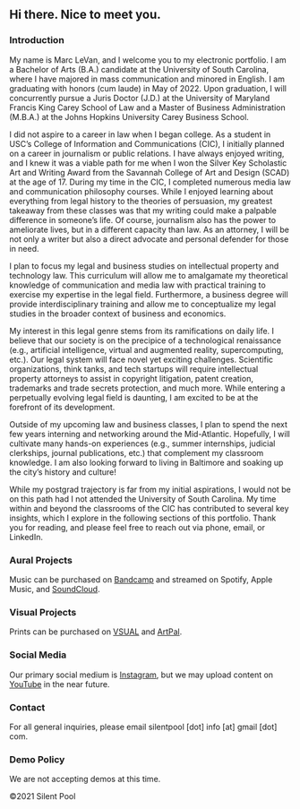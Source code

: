 ## Hi there. Nice to meet you.

### Introduction
 My name is Marc LeVan, and I welcome you to my electronic portfolio. I am a Bachelor of Arts (B.A.) candidate at the University of South Carolina, where I have majored in mass communication and minored in English. I am graduating with honors (cum laude) in May of 2022. Upon graduation, I will concurrently pursue a Juris Doctor (J.D.) at the University of Maryland Francis King Carey School of Law and a Master of Business Administration (M.B.A.) at the Johns Hopkins University Carey Business School.
 
 I did not aspire to a career in law when I began college. As a student in USC’s College of Information and Communications (CIC), I initially planned on a career in journalism or public relations. I have always enjoyed writing, and I knew it was a viable path for me when I won the Silver Key Scholastic Art and Writing Award from the Savannah College of Art and Design (SCAD) at the age of 17.
	During my time in the CIC, I completed numerous media law and communication philosophy courses. While I enjoyed learning about everything from legal history to the theories of persuasion, my greatest takeaway from these classes was that my writing could make a palpable difference in someone’s life. Of course, journalism also has the power to ameliorate lives, but in a different capacity than law. As an attorney, I will be not only a writer but also a direct advocate and personal defender for those in need.
	
 I plan to focus my legal and business studies on intellectual property and technology law. This curriculum will allow me to amalgamate my theoretical knowledge of communication and media law with practical training to exercise my expertise in the legal field. Furthermore, a business degree will provide interdisciplinary training and allow me to conceptualize my legal studies in the broader context of business and economics.
 
 My interest in this legal genre stems from its ramifications on daily life. I believe that our society is on the precipice of a technological renaissance (e.g., artificial intelligence, virtual and augmented reality, supercomputing, etc.). Our legal system will face novel yet exciting challenges. Scientific organizations, think tanks, and tech startups will require intellectual property attorneys to assist in copyright litigation, patent creation, trademarks and trade secrets protection, and much more. While entering a perpetually evolving legal field is daunting, I am excited to be at the forefront of its development.
 
 Outside of my upcoming law and business classes, I plan to spend the next few years interning and networking around the Mid-Atlantic. Hopefully, I will cultivate many hands-on experiences (e.g., summer internships, judicial clerkships, journal publications, etc.) that complement my classroom knowledge. I am also looking forward to living in Baltimore and soaking up the city’s history and culture!
	
 While my postgrad trajectory is far from my initial aspirations, I would not be on this path had I not attended the University of South Carolina. My time within and beyond the classrooms of the CIC has contributed to several key insights, which I explore in the following sections of this portfolio. Thank you for reading, and please feel free to reach out via phone, email, or LinkedIn.
  
 
### Aural Projects
Music can be purchased on [Bandcamp](https://silentpool.bandcamp.com/music) and streamed on Spotify, Apple Music, and [SoundCloud](https://soundcloud.com/silentpoolrecords).  

### Visual Projects
Prints can be purchased on [VSUAL](https://www.vsual.co/shop/silent-pool) and [ArtPal](https://www.artpal.com/silentpool). 

### Social Media
Our primary social medium is [Instagram](https://www.instagram.com/silentpoolrecords/), but we may upload content on [YouTube](https://www.youtube.com/channel/UCbPh-fLeBOlBwV4hKPKE7sg/) in the near future. 

### Contact
For all general inquiries, please email silentpool [dot] info [at] gmail [dot] com.

### Demo Policy
We are not accepting demos at this time.


©2021 Silent Pool


